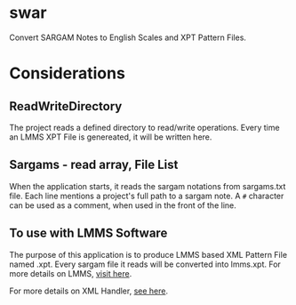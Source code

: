 # swar
Convert SARGAM Notes to English Scales and XPT Pattern Files.

# Considerations

## ReadWriteDirectory
The project reads a defined directory to read/write operations.
Every time an LMMS XPT File is genereated, it will be written here.

## Sargams - read array, File List
When the application starts, it reads the sargam notations from sargams.txt file.
Each line mentions a project's full path to a sargam note.
A `#` character can be used as a comment, when used in the front of the line.

## To use with LMMS Software
The purpose of this application is to produce LMMS based XML Pattern File named .xpt.
Every sargam file it reads will be converted into lmms.xpt.
For more details on LMMS, [visit here](https://lmms.io/).

For more details on XML Handler, [see here](swar/libraries/XMLHandler.cs).
